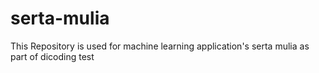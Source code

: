 # serta-mulia
This Repository is used for machine learning application's serta mulia as part of dicoding test
